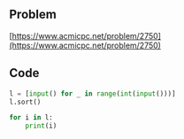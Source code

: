 ## Problem

[https://www.acmicpc.net/problem/2750](https://www.acmicpc.net/problem/2750)

## Code

```py
l = [input() for _ in range(int(input()))]
l.sort()

for i in l:
    print(i)
```